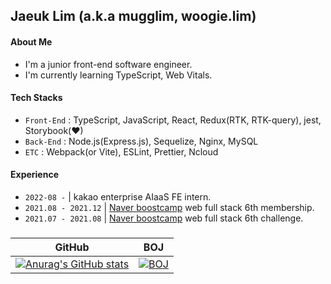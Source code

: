## Jaeuk Lim (a.k.a mugglim, woogie.lim)

<h4 align="left">About Me </h4> 

- I'm a junior front-end software engineer.
- I'm currently learning TypeScript, Web Vitals.

<h4 align="left">Tech Stacks</h4> 

- `Front-End` :  TypeScript, JavaScript, React, Redux(RTK, RTK-query), jest, Storybook(♥)
- `Back-End` : Node.js(Express.js), Sequelize, Nginx, MySQL 
- `ETC` : Webpack(or Vite), ESLint, Prettier, Ncloud 


<h4 align="left">Experience </h4> 

- `2022-08 -` | kakao enterprise AIaaS FE intern.
- `2021.08 - 2021.12` | [Naver boostcamp](https://boostcamp.connect.or.kr/) web full stack 6th membership.
- `2021.07 - 2021.08` | [Naver boostcamp](https://boostcamp.connect.or.kr/) web full stack 6th challenge.

<h3 align="left"</h3>

| GitHub | BOJ  |
| :----: | :--: |
| [![Anurag's GitHub stats](https://github-readme-stats.vercel.app/api?username=mugglim&count_private=true&theme=dracula)](https://github.com/anuraghazra/github-readme-stats) | [![BOJ](http://mazassumnida.wtf/api/generate_badge?boj=mugglim)](https://www.acmicpc.net/user/mugglim) | 



